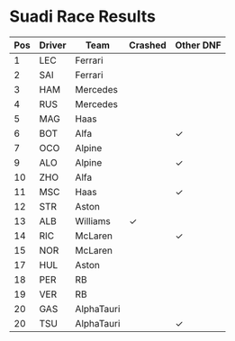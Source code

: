 # Suadi Race Results
| Pos | Driver | Team       | Crashed | Other DNF |
| --- | ------ | ---------- | ------- | --------- |
| 1   | LEC    | Ferrari    |         |           |
| 2   | SAI    | Ferrari    |         |           |
| 3   | HAM    | Mercedes   |         |           |
| 4   | RUS    | Mercedes   |         |           |
| 5   | MAG    | Haas       |         |           |
| 6   | BOT    | Alfa       |         | ✓         |
| 7   | OCO    | Alpine     |         |           |
| 9   | ALO    | Alpine     |         | ✓         |
| 10  | ZHO    | Alfa       |         |           |
| 11  | MSC    | Haas       |         | ✓         |
| 12  | STR    | Aston      |         |           |
| 13  | ALB    | Williams   | ✓       |           |
| 14  | RIC    | McLaren    |         | ✓         |
| 15  | NOR    | McLaren    |         |           |
| 17  | HUL    | Aston      |         |           |
| 18  | PER    | RB         |         |           |
| 19  | VER    | RB         |         |           |
| 20  | GAS    | AlphaTauri |         |           |
| 20  | TSU    | AlphaTauri |         | ✓         |
